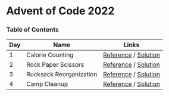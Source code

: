 # Advent of Code 2022

### Table of Contents

| Day | Name                    | Links                                                                                      |
| --- | ----------------------- | ------------------------------------------------------------------------------------------ |
| 1   | Calorie Counting        | [Reference](https://adventofcode.com/2022/day/1) / [Solution](/events/2022/day-1/index.ts) |
| 2   | Rock Paper Scissors     | [Reference](https://adventofcode.com/2022/day/2) / [Solution](/events/2022/day-2/index.ts) |
| 3   | Rucksack Reorganization | [Reference](https://adventofcode.com/2022/day/3) / [Solution](/events/2022/day-3/index.ts) |
| 4   | Camp Cleanup            | [Reference](https://adventofcode.com/2022/day/4) / [Solution](/events/2022/day-4/index.ts) |
